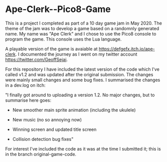 # Ape-Clerk--Pico8-Game
This is a project I completed as part of a 10 day game jam in May 2020. The theme of the jam was to develop a game based on a randomnly generated name. My name was "Ape Clerk" and I chose to use the Pico8 console to program the game. This console uses the Lua language.

A playable version of the game is avaiable at https://defgefx.itch.io/ape-clerk. I documented the journey as I went on my twitter account https://twitter.com/GeoffSejai.

For this repository I have included the latest version of the code which I've called v1.2 and was updated after the original submission. The changes were mainly small changes and some bug fixes. I summarised the changes in a dev.log on itch:

"I finally got around to uploading a version 1.2. No major changes, but to summarise here goes:

- New smoother main sprite animation (including the ukulele)

- New music (no so annoying now)

- Winning screen and updated title screen

- Collision detection bug fixes"

For interest I've included the code as it was at the time I submitted it; this is in the branch original-game-code.

